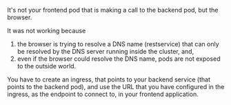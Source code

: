 It's not your frontend pod that is making a call to the backend pod, but the browser. 

It was not working because 
1) the browser is trying to resolve a DNS name (restservice) that can only be resolved by the DNS server running inside the cluster, and, 
2) even if the browser could resolve the DNS name, pods are not exposed to the outside world.

You have to create an ingress, that points to your backend service (that points to the backend pod), and use the URL that you have configured in the ingress, as the endpoint to connect to, in your frontend application.